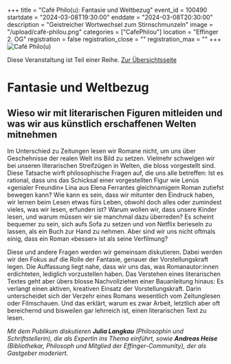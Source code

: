 +++
title = "Café Philo(u): Fantasie und Weltbezug"
event_id = 100490
startdate = "2024-03-08T19:30:00"
enddate = "2024-03-08T20:30:00"
description = "Geistreicher Wortwechsel zum Stirnschmunzeln"
image = "/upload/café-philou.png"
categories = ["CafePhilou"]
location = "Effinger 2. OG"
registration = false
registration_close = ""
registration_max = ""
+++
![Café Philo(u)](/upload/café-philou.png)
       
Diese Veranstaltung ist Teil einer Reihe. [Zur Übersichtsseite](/cafephilou/#t)

# Fantasie und Weltbezug
## Wieso wir mit literarischen Figuren mitleiden und was wir aus künstlich erschaffenen Welten mitnehmen

Im Unterschied zu Zeitungen lesen wir Romane nicht, um uns über Geschehnisse
der realen Welt ins Bild zu setzen. Vielmehr schwelgen wir bei unseren
literarischen Streifzügen in Welten, die bloss vorgestellt sind. Diese Tatsache
wirft philosophische Fragen auf, die uns alle betreffen: Ist es rational, dass uns
das Schicksal einer vorgestellten Figur wie Lenùs «genialer Freundin» Lina aus
Elena Ferrantes gleichnamigem Roman zutiefst bewegen kann? Wie kann es sein,
dass wir mitunter den Eindruck haben, wir lernen beim Lesen etwas fürs Leben,
obwohl doch alles oder zumindest vieles, was wir lesen, erfunden ist? Warum
wollen wir, dass unsere Kinder lesen, und warum müssen wir sie manchmal dazu
überreden? Es scheint bequemer zu sein, sich aufs Sofa zu setzen und von Netflix
berieseln zu lassen, als ein Buch zur Hand zu nehmen. Aber sind wir uns nicht
oftmals einig, dass ein Roman «besser» ist als seine Verfilmung?

Diese und andere Fragen werden wir gemeinsam diskutieren. Dabei werden wir
den Fokus auf die Rolle der Fantasie, genauer der Vorstellungskraft legen. Die
Auffassung liegt nahe, dass wir uns das, was Romanautor:innen erdichteten,
lediglich vorzustellen haben. Das Verstehen eines literarischen Textes geht aber
übers blosse Nachvollziehen einer Bauanleitung hinaus: Es verlangt einen
aktiven, kreativen Einsatz der Vorstellungskraft. Darin unterscheidet sich der
Verzehr eines Romans wesentlich vom Zeitunglesen oder Filmschauen. Und das
erklärt, warum es zwar Arbeit, letztlich aber oft bereichernd und bisweilen gar
lehrreich ist, einen literarischen Text zu lesen.

*Mit dem Publikum diskutieren **Julia Langkau** (Philosophin und Schriftstellerin), die
als Expertin ins Thema einführt, sowie **Andreas Heise** (Bibliothekar, Philosoph und
Mitglied der Effinger-Community), der als Gastgeber moderiert.*
